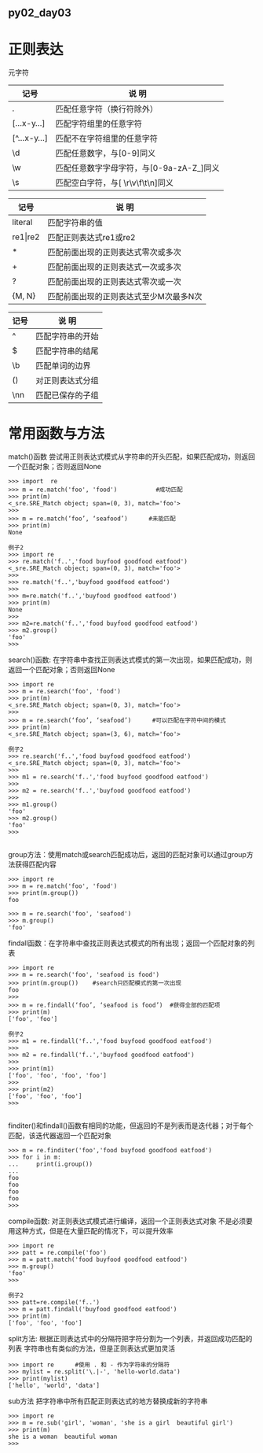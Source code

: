 ## py02_day03

# 正则表达

元字符

| **记号** | **说 明**                                |
| -------- | ---------------------------------------- |
| .        | 匹配任意字符（换行符除外）               |
| […x-y…]  | 匹配字符组里的任意字符                   |
| [^…x-y…] | 匹配不在字符组里的任意字符               |
| \d       | 匹配任意数字，与[0-9]同义                |
| \w       | 匹配任意数字字母字符，与[0-9a-zA-Z_]同义 |
| \s       | 匹配空白字符，与[ \r\v\f\t\n]同义        |

| **记号** | **说 明**                              |
| -------- | -------------------------------------- |
| literal  | 匹配字符串的值                         |
| re1\|re2 | 匹配正则表达式re1或re2                 |
| *        | 匹配前面出现的正则表达式零次或多次     |
| +        | 匹配前面出现的正则表达式一次或多次     |
| ?        | 匹配前面出现的正则表达式零次或一次     |
| {M, N}   | 匹配前面出现的正则表达式至少M次最多N次 |

| **记号** | **说 明**        |
| -------- | ---------------- |
| ^        | 匹配字符串的开始 |
| $        | 匹配字符串的结尾 |
| \b       | 匹配单词的边界   |
| ()       | 对正则表达式分组 |
| \nn      | 匹配已保存的子组 |

# 常用函数与方法

match()函数  尝试用正则表达式模式从字符串的开头匹配，如果匹配成功，则返回一个匹配对象；否则返回None

```
>>> import  re
>>> m = re.match('foo', 'food')           #成功匹配
>>> print(m)
<_sre.SRE_Match object; span=(0, 3), match='foo'>
>>> 
>>> m = re.match(‘foo’, ‘seafood’)      #未能匹配
>>> print(m)
None

例子2
>>> import re
>>> re.match('f..','food buyfood goodfood eatfood')
<_sre.SRE_Match object; span=(0, 3), match='foo'>
>>> 
>>> re.match('f..','buyfood goodfood eatfood')
>>> 
>>> m=re.match('f..','buyfood goodfood eatfood')
>>> print(m)
None
>>> 
>>> m2=re.match('f..','food buyfood goodfood eatfood')
>>> m2.group()
'foo'
>>>

```

search()函数: 在字符串中查找正则表达式模式的第一次出现，如果匹配成功，则返回一个匹配对象；否则返回None

```
>>> import re
>>> m = re.search('foo', 'food')
>>> print(m)
<_sre.SRE_Match object; span=(0, 3), match='foo'>
>>> 
>>> m = re.search(‘foo’, ‘seafood’)      #可以匹配在字符中间的模式
>>> print(m)
<_sre.SRE_Match object; span=(3, 6), match='foo'>

例子2
>>> re.search('f..','food buyfood goodfood eatfood')
<_sre.SRE_Match object; span=(0, 3), match='foo'>
>>> 
>>> m1 = re.search('f..','food buyfood goodfood eatfood')
>>> 
>>> m2 = re.search('f..','buyfood goodfood eatfood')
>>> 
>>> m1.group()
'foo'
>>> m2.group()
'foo'
>>> 


```

group方法：使用match或search匹配成功后，返回的匹配对象可以通过group方法获得匹配内容

```
>>> import re
>>> m = re.match('foo', 'food')
>>> print(m.group())
foo

>>> m = re.search('foo', 'seafood')
>>> m.group()
'foo'

```

findall函数：在字符串中查找正则表达式模式的所有出现；返回一个匹配对象的列表

```
>>> import re
>>> m = re.search('foo', 'seafood is food')
>>> print(m.group())    #search只匹配模式的第一次出现
foo
>>> 
>>> m = re.findall(‘foo’, ‘seafood is food’)  #获得全部的匹配项
>>> print(m)
['foo', 'foo']

例子2
>>> m1 = re.findall('f..','food buyfood goodfood eatfood')
>>> 
>>> m2 = re.findall('f..','buyfood goodfood eatfood')
>>> 
>>> print(m1)
['foo', 'foo', 'foo', 'foo']
>>> 
>>> print(m2)
['foo', 'foo', 'foo']
>>> 


```

finditer()和findall()函数有相同的功能，但返回的不是列表而是迭代器；对于每个匹配，该迭代器返回一个匹配对象

```
>>> m = re.finditer('foo','food buyfood goodfood eatfood')
>>> for i in m:
...     print(i.group())
... 
foo
foo
foo
foo
>>>
```



compile函数: 对正则表达式模式进行编译，返回一个正则表达式对象
不是必须要用这种方式，但是在大量匹配的情况下，可以提升效率

```
>>> import re
>>> patt = re.compile('foo')
>>> m = patt.match('food buyfood goodfood eatfood')
>>> m.group()
'foo'
>>>

例子2
>>> patt=re.compile('f..')
>>> m = patt.findall('buyfood goodfood eatfood')
>>> print(m)
['foo', 'foo', 'foo']

```

split方法: 根据正则表达式中的分隔符把字符分割为一个列表，并返回成功匹配的列表
字符串也有类似的方法，但是正则表达式更加灵活

```
>>> import re      #使用 . 和 - 作为字符串的分隔符
>>> mylist = re.split('\.|-', 'hello-world.data')
>>> print(mylist)
['hello', 'world', 'data']

```

sub方法  把字符串中所有匹配正则表达式的地方替换成新的字符串

```
>>> import re
>>> m = re.sub('girl', 'woman', 'she is a girl  beautiful girl')
>>> print(m)
she is a woman  beautiful woman
>>> 

```





